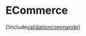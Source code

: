 # ECommerce

[!include[validationcommande](ecommerce.validationcommande.autogen.md)]





















